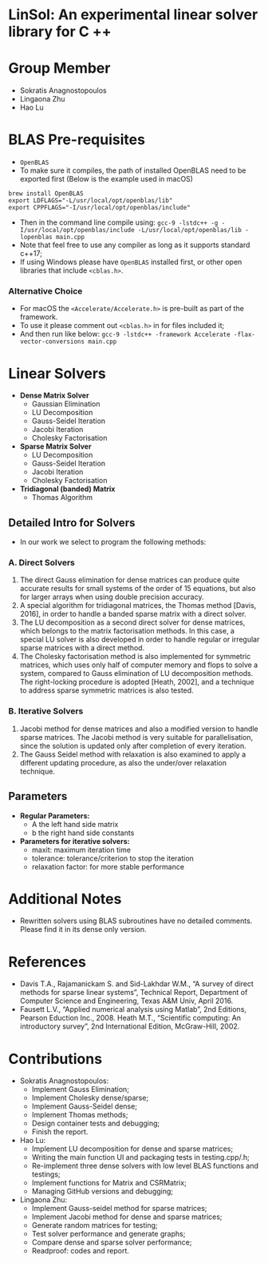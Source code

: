# LinSol: An experimental linear solver library for C ++

# Group Member
* Sokratis Anagnostopoulos
* Lingaona Zhu
* Hao Lu

# BLAS Pre-requisites
* ```OpenBLAS```
* To make sure it compiles, the path of installed OpenBLAS need to be exported first (Below is the example used in macOS)
```
brew install OpenBLAS
export LDFLAGS="-L/usr/local/opt/openblas/lib"
export CPPFLAGS="-I/usr/local/opt/openblas/include"
```
* Then in the command line compile using: 
```gcc-9 -lstdc++ -g -I/usr/local/opt/openblas/include -L/usr/local/opt/openblas/lib -lopenblas main.cpp```
* Note that feel free to use any compiler as long as it supports standard c++17;
* If using Windows please have ```OpenBLAS``` installed first, or other open libraries that include ```<cblas.h>```.
### Alternative Choice
* For macOS the ```<Accelerate/Accelerate.h>``` is pre-built as part of the framework. 
* To use it please comment out ```<cblas.h>``` in for files included it;
* And then run like below:
```gcc-9 -lstdc++ -framework Accelerate -flax-vector-conversions main.cpp ```

# Linear Solvers
* **Dense Matrix Solver**
	* Gaussian Elimination
	* LU Decomposition
	* Gauss-Seidel Iteration
	* Jacobi Iteration
	* Cholesky Factorisation
* **Sparse Matrix Solver**
	* LU Decomposition
	* Gauss-Seidel Iteration
	* Jacobi Iteration
	* Cholesky Factorisation
* **Tridiagonal (banded) Matrix**
	* Thomas Algorithm
	
## Detailed Intro for Solvers
* In our work we select to program the following methods:
### A. Direct Solvers
1. The direct Gauss elimination for dense matrices can produce quite accurate results for small systems of the order of 15 equations, but also for larger arrays when using double precision accuracy.
2. A special algorithm for tridiagonal matrices, the Thomas method [Davis, 2016], in order to handle a banded sparse matrix with a direct solver. 
3. The LU decomposition as a second direct solver for dense matrices, which belongs to the matrix factorisation methods. In this case, a special LU solver is also developed in order to handle regular or irregular sparse matrices with a direct method.
4. The Cholesky factorisation method is also implemented for symmetric matrices, which uses only half of computer memory and flops to solve a system, compared to Gauss elimination of LU decomposition methods. The right-locking procedure is adopted [Heath, 2002], and a technique to address sparse symmetric matrices is also tested.


### B. Iterative Solvers
1. Jacobi method for dense matrices and also a modified version to handle sparse matrices. The Jacobi method is very suitable for parallelisation, since the solution is updated only after completion of every iteration.
2. The Gauss Seidel method with relaxation is also examined to apply a different updating procedure, as also the under/over relaxation technique.

## Parameters
* **Regular Parameters:**
	* A the left hand side matrix
	* b the right hand side constants
* **Parameters for iterative solvers:**
	* maxit: maximum iteration time
	* tolerance: tolerance/criterion to stop the iteration
	* relaxation factor: for more stable performance

# Additional Notes
* Rewritten solvers using BLAS subroutines have no detailed comments. Please find it in its dense only version.

# References

* Davis T.A., Rajamanickam S. and Sid-Lakhdar W.M., “A survey of direct methods for sparse linear systems”, Technical Report, Department of Computer Science and Engineering, Texas A&M Univ, April 2016.
* Fausett L.V., “Applied numerical analysis using Matlab”, 2nd Editions, Pearson Eduction Inc., 2008.
Heath M.T., “Scientific computing: An introductory survey”, 2nd International Edition, McGraw-Hill, 2002.

# Contributions
* Sokratis Anagnostopoulos:
	* Implement Gauss Elimination;
	* Implement Cholesky dense/sparse; 
	* Implement Gauss-Seidel dense;
	* Implement Thomas methods; 
	* Design container tests and debugging;
	* Finish the report.
* Hao Lu: 
	* Implement LU decomposition for dense and sparse matrices; 
	* Writing the main function UI and packaging tests in testing.cpp/.h; 
	* Re-implement three dense solvers with low level BLAS functions and testings;
	* Implement functions for Matrix and CSRMatrix;
	* Managing GitHub versions and debugging;
* Lingaona Zhu:
	* Implement Gauss-seidel method for sparse matrices; 
	* Implement Jacobi method for dense and sparse matrices;
	* Generate random matrices for testing; 
	* Test solver performance and generate graphs; 
	* Compare dense and sparse solver performance;
	* Readproof: codes and report.
